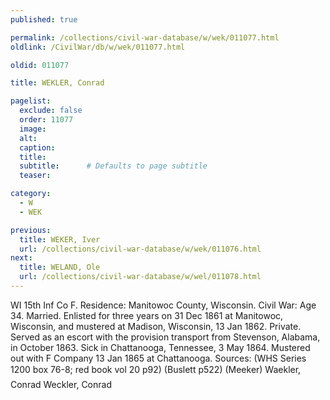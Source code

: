 ```yaml
---
published: true

permalink: /collections/civil-war-database/w/wek/011077.html
oldlink: /CivilWar/db/w/wek/011077.html

oldid: 011077

title: WEKLER, Conrad

pagelist:
  exclude: false
  order: 11077
  image: 
  alt:
  caption:
  title:
  subtitle:      # Defaults to page subtitle
  teaser:

category: 
  - W 
  - WEK

previous:
  title: WEKER, Iver
  url: /collections/civil-war-database/w/wek/011076.html  
next:
  title: WELAND, Ole
  url: /collections/civil-war-database/w/wel/011078.html   
---
```

WI 15th Inf Co F. Residence: Manitowoc County, Wisconsin. Civil War: Age 34. Married. Enlisted for three years on 31 Dec 1861 at Manitowoc, Wisconsin, and mustered at Madison, Wisconsin, 13 Jan 1862. Private. Served as an escort with the provision transport from Stevenson, Alabama, in October 1863. Sick in Chattanooga, Tennessee, 3 May 1864. Mustered out with F Company 13 Jan 1865 at Chattanooga. Sources: (WHS Series 1200 box 76-8; red book vol 20 p92) (Buslett p522) (Meeker) &#147;Waekler, Conrad&#148; &#147;Weckler, Conrad&#148;